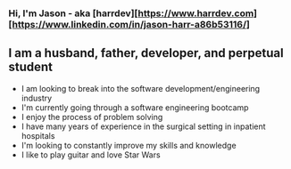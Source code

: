 ### Hi, I'm Jason - aka [harrdev][https://www.harrdev.com][https://www.linkedin.com/in/jason-harr-a86b53116/]

## I am a husband, father, developer, and perpetual student
- I am looking to break into the software development/engineering industry
- I'm currently going through a software engineering bootcamp
- I enjoy the process of problem solving
- I have many years of experience in the surgical setting in inpatient hospitals
- I'm looking to constantly improve my skills and knowledge
- I like to play guitar and love Star Wars
